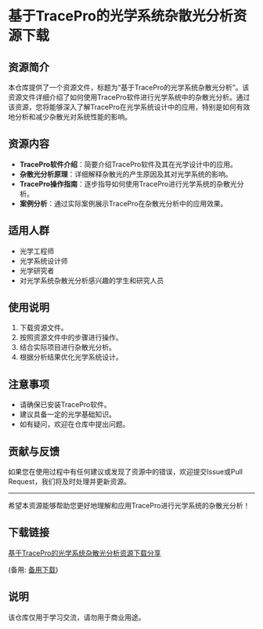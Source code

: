 # 基于TracePro的光学系统杂散光分析资源下载

## 资源简介

本仓库提供了一个资源文件，标题为“基于TracePro的光学系统杂散光分析”。该资源文件详细介绍了如何使用TracePro软件进行光学系统中的杂散光分析。通过该资源，您将能够深入了解TracePro在光学系统设计中的应用，特别是如何有效地分析和减少杂散光对系统性能的影响。

## 资源内容

- **TracePro软件介绍**：简要介绍TracePro软件及其在光学设计中的应用。
- **杂散光分析原理**：详细解释杂散光的产生原因及其对光学系统的影响。
- **TracePro操作指南**：逐步指导如何使用TracePro进行光学系统的杂散光分析。
- **案例分析**：通过实际案例展示TracePro在杂散光分析中的应用效果。

## 适用人群

- 光学工程师
- 光学系统设计师
- 光学研究者
- 对光学系统杂散光分析感兴趣的学生和研究人员

## 使用说明

1. 下载资源文件。
2. 按照资源文件中的步骤进行操作。
3. 结合实际项目进行杂散光分析。
4. 根据分析结果优化光学系统设计。

## 注意事项

- 请确保已安装TracePro软件。
- 建议具备一定的光学基础知识。
- 如有疑问，欢迎在仓库中提出问题。

## 贡献与反馈

如果您在使用过程中有任何建议或发现了资源中的错误，欢迎提交Issue或Pull Request，我们将及时处理并更新资源。

---

希望本资源能够帮助您更好地理解和应用TracePro进行光学系统的杂散光分析！

## 下载链接
[基于TracePro的光学系统杂散光分析资源下载分享](https://pan.quark.cn/s/85a3afda2c34) 

(备用: [备用下载](https://pan.baidu.com/s/1qGz7xObfBdrX2yydySRDeA?pwd=1234))

## 说明

该仓库仅用于学习交流，请勿用于商业用途。
